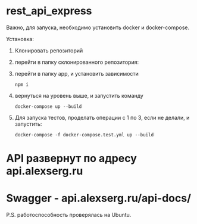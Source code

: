 # rest_api_express

Важно, для запуска, необходимо установить docker и docker-compose.

Установка:
1. Клонировать репозиторий

2. перейти в папку склонированного репозитория:

3. перейти в папку app, и установить зависимости 

    ```npm i```

4. вернуться на уровень выше, и запустить команду 

    ```docker-compose up --build ```

5. Для запуска тестов, проделать операции с 1 по 3, если не делали, и запустить:

    ```docker-compose -f docker-compose.test.yml up --build```

   
# API развернут по адресу api.alexserg.ru
# Swagger - api.alexserg.ru/api-docs/
    
P.S. работоспособность проверялась на Ubuntu.

